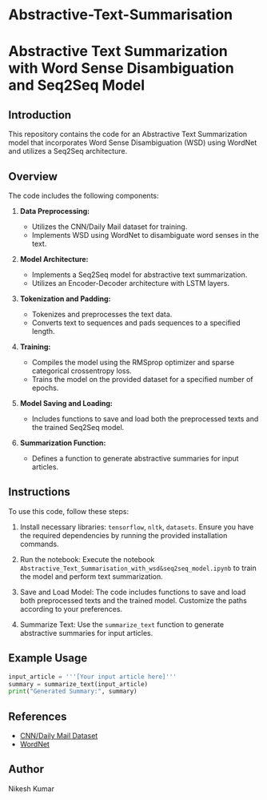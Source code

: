 # Abstractive-Text-Summarisation
# Abstractive Text Summarization with Word Sense Disambiguation and Seq2Seq Model

## Introduction
This repository contains the code for an Abstractive Text Summarization model that incorporates Word Sense Disambiguation (WSD) using WordNet and utilizes a Seq2Seq architecture.

## Overview
The code includes the following components:

1. **Data Preprocessing:**
   - Utilizes the CNN/Daily Mail dataset for training.
   - Implements WSD using WordNet to disambiguate word senses in the text.

2. **Model Architecture:**
   - Implements a Seq2Seq model for abstractive text summarization.
   - Utilizes an Encoder-Decoder architecture with LSTM layers.

3. **Tokenization and Padding:**
   - Tokenizes and preprocesses the text data.
   - Converts text to sequences and pads sequences to a specified length.

4. **Training:**
   - Compiles the model using the RMSprop optimizer and sparse categorical crossentropy loss.
   - Trains the model on the provided dataset for a specified number of epochs.

5. **Model Saving and Loading:**
   - Includes functions to save and load both the preprocessed texts and the trained Seq2Seq model.

6. **Summarization Function:**
   - Defines a function to generate abstractive summaries for input articles.

## Instructions
To use this code, follow these steps:

1. Install necessary libraries: `tensorflow`, `nltk`, `datasets`. Ensure you have the required dependencies by running the provided installation commands.

2. Run the notebook: Execute the notebook `Abstractive_Text_Summarisation_with_wsd&seq2seq_model.ipynb` to train the model and perform text summarization.

3. Save and Load Model: The code includes functions to save and load both preprocessed texts and the trained model. Customize the paths according to your preferences.

4. Summarize Text: Use the `summarize_text` function to generate abstractive summaries for input articles.

## Example Usage
```python
input_article = '''[Your input article here]'''
summary = summarize_text(input_article)
print("Generated Summary:", summary)
```


## References
- [CNN/Daily Mail Dataset](https://huggingface.co/datasets/cnn_dailymail)
- [WordNet](https://www.nltk.org/howto/wordnet.html)

## Author
Nikesh Kumar
